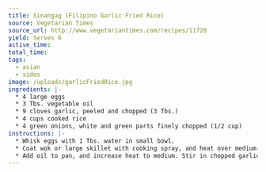 ```yaml
---
title: Sinangag (Filipino Garlic Fried Rice)
source: Vegetarian Times
source_url: http://www.vegetariantimes.com/recipes/11720
yield: Serves 6
active_time: 
total_time: 
tags: 
  - asian
  - sides
image: /uploads/garlicFriedRice.jpg
ingredients: |-
  * 4 large eggs 
  * 3 Tbs. vegetable oil 
  * 9 cloves garlic, peeled and chopped (3 Tbs.) 
  * 4 cups cooked rice 
  * 4 green onions, white and green parts finely chopped (1/2 cup) 
instructions: |-
  * Whisk eggs with 1 Tbs. water in small bowl. 
  * Coat wok or large skillet with cooking spray, and heat over medium-high heat. Add eggs, tilting to coat bottom of pan, and cook 3 to 5 minutes (like an omelet), or until firm and set. Transfer eggs to cutting board, and cut into 2-inch strips. 
  * Add oil to pan, and increase heat to medium. Stir in chopped garlic, and cook 3 to 5 minutes, or until browned, stirring often. Add rice, increase heat to high, and cook 3 to 4 minutes, or until rice begins to brown. Season with salt and pepper, if desired, and stir in green onions, then eggs. 
---
```

